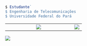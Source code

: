 ``` js
$ Estudante`
$ Engenharia de Telecomunicações
$ Universidade Federal do Pará
```

<table border="0" width="500">
<tbody>
    <tr>
  <td width="200"> 
    <center>
      <img src="https://user-images.githubusercontent.com/5713670/87202985-820dcb80-c2b6-11ea-9f56-7ec461c497c3.gif"/>
    </center>
  </td>
    <td>
      <img src="https://stats-biel-code.vercel.app/api/top-langs/?username=gabrielfariasnunes&hide_progress=false&locale=pt-BR"/>
  </td>
</tr>
  </tbody>
</table>
<img src="https://stats-biel-code.vercel.app/api?username=gabrielfariasnunes&show_icons=true&locale=pt-BR"/>

